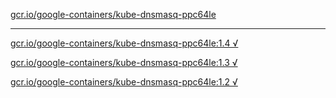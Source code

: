 [gcr.io/google-containers/kube-dnsmasq-ppc64le](https://hub.docker.com/r/anjia0532/kube-dnsmasq-ppc64le/tags/) 

----
[gcr.io/google-containers/kube-dnsmasq-ppc64le:1.4 √](https://hub.docker.com/r/anjia0532/google-containers.kube-dnsmasq-ppc64le/tags/)

[gcr.io/google-containers/kube-dnsmasq-ppc64le:1.3 √](https://hub.docker.com/r/anjia0532/google-containers.kube-dnsmasq-ppc64le/tags/)

[gcr.io/google-containers/kube-dnsmasq-ppc64le:1.2 √](https://hub.docker.com/r/anjia0532/google-containers.kube-dnsmasq-ppc64le/tags/)

